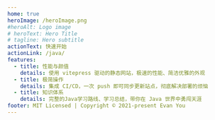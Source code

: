 ```yaml
---
home: true
heroImage: /heroImage.png
#heroAlt: Logo image
# heroText: Hero Title
# tagline: Hero subtitle
actionText: 快速开始
actionLink: /java/
features:
  - title: 性能与颜值
    details: 使用 vitepress 驱动的静态网站，极速的性能、简洁优雅的外观
  - title: 极简操作
    details: 集成 CI/CD，一次 push 即可同步更新站点，彻底解决部署的烦恼
  - title: 知识体系
    details: 完整的Java学习路线、学习总结，带你在 Java 世界中勇闯天涯
footer: MIT Licensed | Copyright © 2021-present Evan You
---
```

